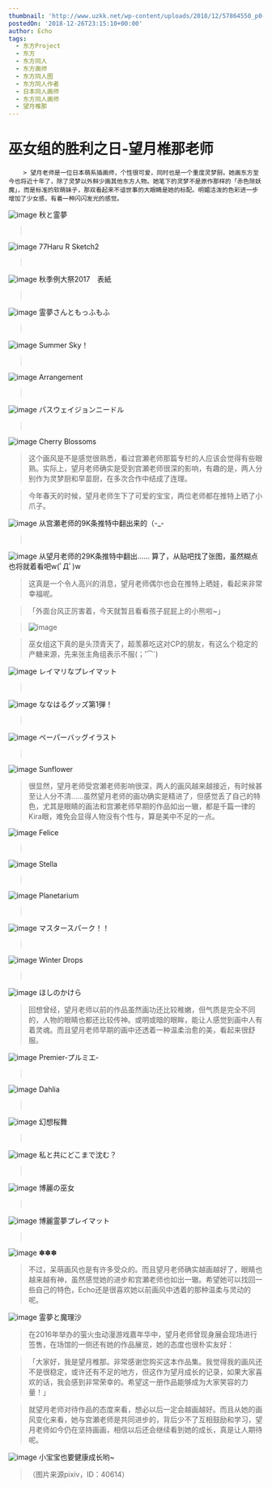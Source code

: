 ```yaml
---
thumbnail: 'http://www.uzkk.net/wp-content/uploads/2018/12/57864550_p0-825x510.jpg'
postedOn: '2018-12-26T23:15:10+00:00'
author: Echo
tags:
  - 东方Project
  - 东方
  - 东方同人
  - 东方画师
  - 东方同人图
  - 东方同人作者
  - 日本同人画师
  - 东方同人画师
  - 望月椎那
---
```


# 巫女组的胜利之日-望月椎那老师

		> 望月老师是一位日本萌系插画师，个性很可爱，同时也是一个重度灵梦厨。她画东方至今也将近十年了，除了灵梦以外鲜少画其他东方人物。她笔下的灵梦不是原作那样的「赤色除妖魔」，而是标准的软萌妹子，那双看起来不谙世事的大眼睛是她的标配。明媚活泼的色彩进一步增加了少女感，有着一种闪闪发光的感觉。

> 

![image](http://www.uzkk.net/wp-content/uploads/2018/12/71663996_p0.jpg)
秋と霊夢
>  

![image](http://www.uzkk.net/wp-content/uploads/2018/12/68804884_p0.jpg)
77Haru R Sketch2
>  

![image](http://www.uzkk.net/wp-content/uploads/2018/12/65345934_p0.jpg)
秋季例大祭2017　表紙
>  

![image](http://www.uzkk.net/wp-content/uploads/2018/12/61073467_p0.jpg)
霊夢さんともっふもふ
>  

![image](http://www.uzkk.net/wp-content/uploads/2018/12/57803602_p0.jpg)
Summer Sky！
>  

![image](http://www.uzkk.net/wp-content/uploads/2018/12/54072011_p0.jpg)
Arrangement
>  

![image](http://www.uzkk.net/wp-content/uploads/2018/12/68868289_p0.jpg)
パスウェイジョンニードル
>  

![image](http://www.uzkk.net/wp-content/uploads/2018/12/62704706_p0.jpg)
Cherry Blossoms
> 这个画风是不是感觉很熟悉，看过宫瀬老师那篇专栏的人应该会觉得有些眼熟。实际上，望月老师确实是受到宫瀬老师很深的影响，有趣的是，两人分别作为灵梦厨和早苗厨，在多次合作中结成了连理。

> 今年春天的时候，望月老师生下了可爱的宝宝，两位老师都在推特上晒了小爪子。

![image](http://www.uzkk.net/wp-content/uploads/2018/12/696fdbb44aed2e736b2876588b01a18b86d6fa93.jpg)
从宫瀬老师的9K条推特中翻出来的（-_-
>  

![image](http://www.uzkk.net/wp-content/uploads/2018/12/50a60e2442a7d93371691407a14bd11372f00192.jpg)
从望月老师的29K条推特中翻出……
算了，从贴吧找了张图，虽然糊点也将就着看吧w(ﾟДﾟ)w
> 这真是一个令人高兴的消息，望月老师偶尔也会在推特上晒娃，看起来非常幸福呢。

> 「外面台风正厉害着，今天就暂且看看孩子屁屁上的小熊啦~」

> ![image](http://www.uzkk.net/wp-content/uploads/2018/12/20181121113843.jpg)

> 巫女组这下真的是头顶青天了，超羡慕吃这对CP的朋友，有这么个稳定的产糖来源，先来张主角组表示不服(；′⌒`)

![image](http://www.uzkk.net/wp-content/uploads/2018/12/61995825_p0.jpg)
レイマリなプレイマット
>  

![image](http://www.uzkk.net/wp-content/uploads/2018/12/56221786_p0.jpg)
ななはるグッズ第1弾！
>  

![image](http://www.uzkk.net/wp-content/uploads/2018/12/56763777_p0.jpg)
ペーパーバッグイラスト
>  

![image](http://www.uzkk.net/wp-content/uploads/2018/12/57864550_p0.jpg)
Sunflower
> 很显然，望月老师受宫瀬老师影响很深，两人的画风越来越接近，有时候甚至让人分不清……虽然望月老师的画功确实是精进了，但感觉丢了自己的特色，尤其是眼睛的画法和宫瀬老师早期的作品如出一辙，都是千篇一律的Kira眼，难免会显得人物没有个性与，算是美中不足的一点。

![image](http://www.uzkk.net/wp-content/uploads/2018/12/59484134_p0.jpg)
Felice
>  

![image](http://www.uzkk.net/wp-content/uploads/2018/12/58256663_p0.jpg)
Stella
>  

![image](http://www.uzkk.net/wp-content/uploads/2018/12/58239261_p0.jpg)
Planetarium
>  

![image](http://www.uzkk.net/wp-content/uploads/2018/12/63250055_p0.jpg)
マスタースパーク！！
>  

![image](http://www.uzkk.net/wp-content/uploads/2018/12/60400252_p0.jpg)
Winter Drops
>  

![image](http://www.uzkk.net/wp-content/uploads/2018/12/60431056_p0.jpg)
ほしのかけら
> 回想曾经，望月老师以前的作品虽然画功还比较稚嫩，但气质是完全不同的，人物的眼睛也都还比较传神。或明或暗的眼眸，能让人感觉到画中人有着灵魂。而且望月老师早期的画中还透着一种温柔治愈的美，看起来很舒服。

![image](http://www.uzkk.net/wp-content/uploads/2018/12/47410504_p0.jpg)
Premier‐プルミエ‐
>  

![image](http://www.uzkk.net/wp-content/uploads/2018/12/51727551_p0.jpg)
Dahlia
>  

![image](http://www.uzkk.net/wp-content/uploads/2018/12/21346383_p0.jpg)
幻想桜舞
>  

![image](http://www.uzkk.net/wp-content/uploads/2018/12/23603254_p0.png)
私と共にどこまで沈む？
>  

![image](http://www.uzkk.net/wp-content/uploads/2018/12/36153366_p0.png)
博麗の巫女
>  

![image](http://www.uzkk.net/wp-content/uploads/2018/12/51186112_p0.jpg)
博麗霊夢プレイマット
>  

![image](http://www.uzkk.net/wp-content/uploads/2018/12/45818009_p0.jpg)
✽✽✽
> 不过，呆萌画风也是有许多受众的。而且望月老师确实越画越好了，眼睛也越来越有神，虽然感觉她的进步和宫瀬老师也如出一辙。希望她可以找回一些自己的特色，Echo还是很喜欢她以前画风中透着的那种温柔与灵动的呢。

![image](http://www.uzkk.net/wp-content/uploads/2018/12/16621977_p0.jpg)
霊夢と魔理沙
> 在2016年举办的萤火虫动漫游戏嘉年华中，望月老师曾现身展会现场进行签售，在场馆的一侧还有她的作品展览，她的态度也很朴实友好：

> 「大家好，我是望月椎那。非常感谢您购买这本作品集。我觉得我的画风还不是很稳定，或许还有不足的地方，但这作为望月成长的记录，如果大家喜欢的话，我会感到非常荣幸的。希望这一册作品能够成为大家笑容的力量！」

> 就望月老师对待作品的态度来看，想必以后一定会越画越好。而且从她的画风变化来看，她与宫瀬老师是共同进步的，背后少不了互相鼓励和学习，望月老师如今仍在坚持画画，相信以后还会继续看到她的成长，真是让人期待呢。

![image](http://www.uzkk.net/wp-content/uploads/2018/12/45210160_p0.jpg)
小宝宝也要健康成长哟~
> （图片来源pixiv，ID：40614）

	